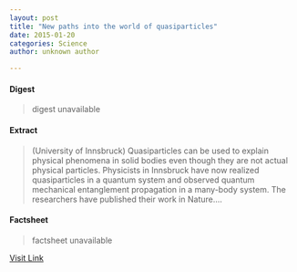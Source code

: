 ```yaml
---
layout: post
title: "New paths into the world of quasiparticles"
date: 2015-01-20
categories: Science
author: unknown author

---
```



#### Digest
>digest unavailable

#### Extract
>(University of Innsbruck) Quasiparticles can be used to explain physical phenomena in solid bodies even though they are not actual physical particles. Physicists in Innsbruck have now realized quasiparticles in a quantum system and observed quantum mechanical entanglement propagation in a many-body system. The researchers have published their work in Nature....

#### Factsheet
>factsheet unavailable

[Visit Link](http://www.eurekalert.org/pub_releases/2014-07/uoi-npi070814.php)


